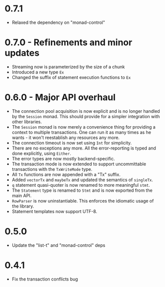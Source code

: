 # 0.7.1
* Relaxed the dependency on "monad-control"

# 0.7.0 - Refinements and minor updates
* Streaming now is parameterized by the size of a chunk
* Introduced a new type `Ex`
* Changed the suffix of statement execution functions to `Ex`

# 0.6.0 - Major API overhaul
* The connection pool acquisition is now explicit and is no longer handled by the `Session` monad. This should provide for a simpler integration with other libraries.
* The `Session` monad is now merely a convenience thing for providing a context to multiple transactions. One can run it as many times as he wants - it won't reestablish any resources any more.
* The connection timeout is now set using `Int` for simplicity.
* There are no exceptions any more. All the error-reporting is typed and done explicitly, using `Either`.
* The error types are now mostly backend-specific.
* The transaction mode is now extended to support uncommittable transactions with the `TxWriteMode` type.
* All `Tx` functions are now appended with a "Tx" suffix.
* Added `vectorTx` and `maybeTx` and updated the semantics of `singleTx`.
* `q` statement quasi-quoter is now renamed to more meaningful `stmt`.
* The `Statement` type is renamed to `Stmt` and is now exported from the main API.
* `RowParser` is now uninstantiable. This enforces the idiomatic usage of the library.
* Statement templates now support UTF-8.

# 0.5.0
* Update the "list-t" and "monad-control" deps

# 0.4.1
* Fix the transaction conflicts bug
